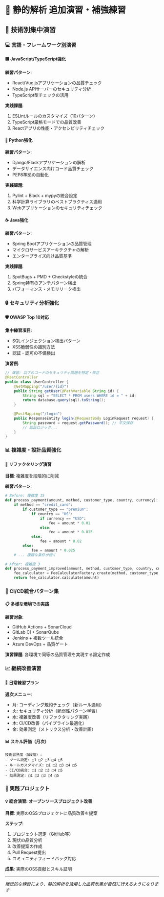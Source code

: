 # 🎯 静的解析 追加演習・補強練習

## 🔧 技術別集中演習

### 💻 言語・フレームワーク別演習

#### 🟨 JavaScript/TypeScript強化
**練習パターン**:
- React/Vue.jsアプリケーションの品質チェック
- Node.js APIサーバーのセキュリティ分析
- TypeScript型チェックの活用

**実践課題**: 
1. ESLintルールのカスタマイズ（10パターン）
2. TypeScript厳格モードでの品質改善
3. Reactアプリの性能・アクセシビリティチェック

#### 🐍 Python強化
**練習パターン**:
- Django/Flaskアプリケーションの解析
- データサイエンス向けコード品質チェック
- PEP8準拠の自動化

**実践課題**:
1. Pylint + Black + mypyの統合設定
2. 科学計算ライブラリのベストプラクティス適用
3. Webアプリケーションのセキュリティチェック

#### ☕ Java強化
**練習パターン**:
- Spring Bootアプリケーションの品質管理
- マイクロサービスアーキテクチャの解析
- エンタープライズ向け品質基準

**実践課題**:
1. SpotBugs + PMD + Checkstyleの統合
2. Spring特有のアンチパターン検出
3. パフォーマンス・メモリリーク検出

### 🔒 セキュリティ分析強化

#### 🛡️ OWASP Top 10対応
**集中練習項目**:
- SQLインジェクション検出パターン
- XSS脆弱性の識別方法
- 認証・認可の不備検出

**演習例**:
```java
// 演習: 以下のコードのセキュリティ問題を特定・修正
@RestController
public class UserController {
    @GetMapping("/user/{id}")
    public String getUser(@PathVariable String id) {
        String sql = "SELECT * FROM users WHERE id = " + id;
        return database.query(sql).toString();
    }
    
    @PostMapping("/login")
    public ResponseEntity login(@RequestBody LoginRequest request) {
        String password = request.getPassword(); // 平文保存
        // 認証ロジック...
    }
}
```

### 📊 複雑度・設計品質強化

#### 🎯 リファクタリング演習
**目標**: 複雑度を段階的に削減

**練習パターン**:
```python
# Before: 複雑度 15
def process_payment(amount, method, customer_type, country, currency):
    if method == "credit_card":
        if customer_type == "premium":
            if country == "US":
                if currency == "USD":
                    fee = amount * 0.01
                else:
                    fee = amount * 0.015
            else:
                fee = amount * 0.02
        else:
            fee = amount * 0.025
    # ... 複雑な条件が続く
    
# After: 複雑度 3
def process_payment_improved(amount, method, customer_type, country, currency):
    fee_calculator = FeeCalculatorFactory.create(method, customer_type, country, currency)
    return fee_calculator.calculate(amount)
```

### 🔄 CI/CD統合パターン集

#### 📋 多様な環境での実践
**練習対象**:
- GitHub Actions + SonarCloud
- GitLab CI + SonarQube  
- Jenkins + 複数ツール統合
- Azure DevOps + 品質ゲート

**演習課題**: 各環境で同等の品質管理を実現する設定作成

### 📈 継続改善演習

#### 🎯 日常練習プラン
**週次メニュー**:
- 月: コーディング規約チェック（新ルール適用）
- 火: セキュリティ分析（脆弱性パターン学習）
- 水: 複雑度改善（リファクタリング実践）
- 木: CI/CD改善（パイプライン最適化）
- 金: 効果測定（メトリクス分析・改善計画）

#### 📊 スキル評価（月次）
```
技術習熟度（5段階）:
- ツール設定: □1 □2 □3 □4 □5
- ルールカスタマイズ: □1 □2 □3 □4 □5  
- CI/CD統合: □1 □2 □3 □4 □5
- 効果測定: □1 □2 □3 □4 □5
```

### 🚀 実践プロジェクト

#### 💡 総合演習: オープンソースプロジェクト改善
**目標**: 実際のOSSプロジェクトに品質改善を提案

**ステップ**:
1. プロジェクト選定（GitHub等）
2. 現状の品質分析
3. 改善提案の作成
4. Pull Request提出
5. コミュニティフィードバック対応

**成果**: 実際のOSS貢献とスキル証明

---
*継続的な練習により、静的解析を活用した品質改善が自然に行えるようになります*